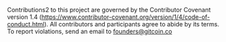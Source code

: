 Contributions2 to this project are governed by the Contributor Covenant version 1.4 (https://www.contributor-covenant.org/version/1/4/code-of-conduct.html). All contributors and participants agree to abide by its terms. To report violations, send an email to founders@gitcoin.co


